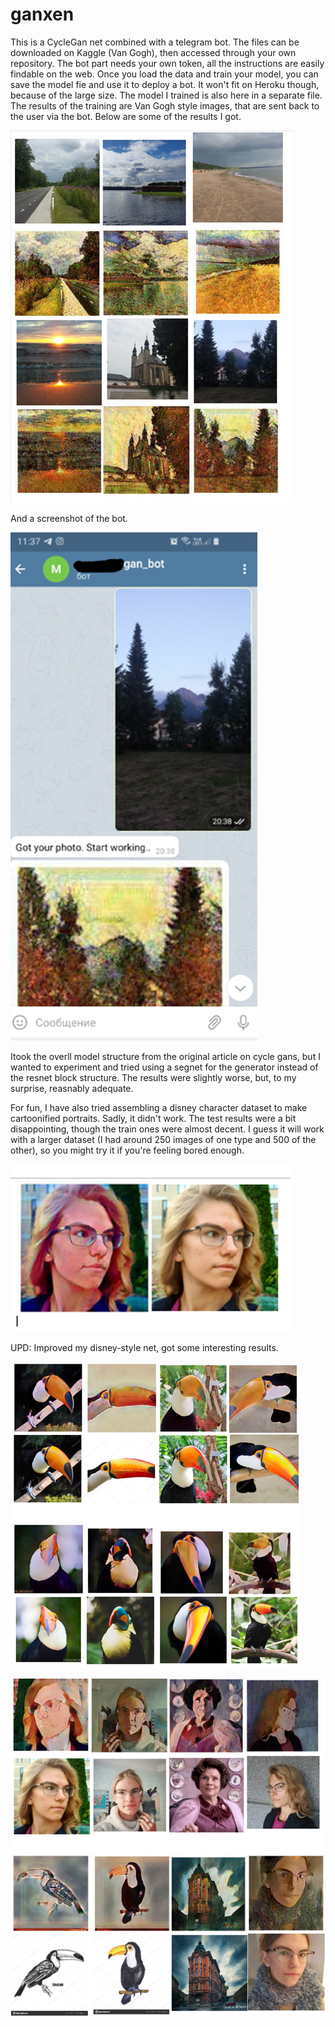 # ganxen
This is a CycleGan net combined with a telegram bot. The files can be downloaded on Kaggle (Van Gogh), then accessed through your own repository. The bot part needs your own token, all the instructions are easily findable on the web. Once you load the data and train your model, you can save the model fie and use it to deploy a bot. It won't fit on Heroku though, because of the large size. The model I trained is also here in a separate file. The results of the training are Van Gogh style images, that are sent back to the user via the bot. Below are some of the results I got.

![Image 1](изображение_2021-02-07_112347.png)


And a screenshot of the bot.

![Image 2](изображение_2021-02-07_113929.png)


Itook the overll model structure from the original article on cycle gans, but I wanted to experiment and tried using a segnet for the generator instead of the resnet block structure. The results were slightly worse, but, to my surprise, reasnably adequate.

For fun, I have also tried assembling a disney character dataset to make cartoonified portraits. Sadly, it didn't work. The test results were a bit disappointing, though the train ones were almost decent. I guess it will work with a larger dataset (I had around 250 images of one type and 500 of the other), so you might try it if you're feeling bored enough.

![Image 2](изображение_2021-02-07_114918.png)


UPD: Improved my disney-style net, got some interesting results.

![Image 3](изображение_2021-02-10_102430.png)


![Image 4](изображение_2021-02-10_102517.png)
